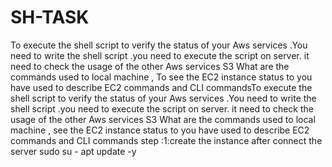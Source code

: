 # SH-TASK
To execute the shell script to verify the status of your Aws services .You need to write the shell script .you need to execute the script on server. it need to check the usage of the other Aws services S3 What are the commands used to local machine , To see the EC2 instance status to you have used to describe EC2 commands and CLI commandsTo execute the shell script to verify the status of your Aws services .You need to write the shell script .you need to execute the script on server. it need to check the usage of the other Aws services S3 What are the commands used to local machine ,  see the EC2 instance status to you have used to describe EC2 commands and CLI commands
step :1:create the instance after connect the server
        sudo su -
        apt update -y
        
